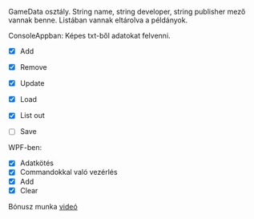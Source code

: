 GameData osztály.
String name, string developer, string publisher mező vannak benne.
Listában vannak eltárolva a példányok.

ConsoleAppban:
Képes txt-ből adatokat felvenni.
- [x] Add
- [x] Remove
- [x] Update
- [x] Load
- [x] List out
- [ ] Save


WPF-ben:
- [x] Adatkötés
- [x] Commandokkal való vezérlés
- [x] Add 
- [x] Clear   

Bónusz munka [videó](https://youtu.be/dQw4w9WgXcQ)
